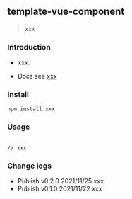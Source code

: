 ## template-vue-component

> xxx

### Introduction

-   xxx.

-   Docs see [xxx](xxx)

### Install

```
npm install xxx

```

### Usage

```

// xxx

```

### Change logs

-   Publish v0.2.0 2021/11/25
    xxx
-   Publish v0.1.0 2021/11/22
    xxx
